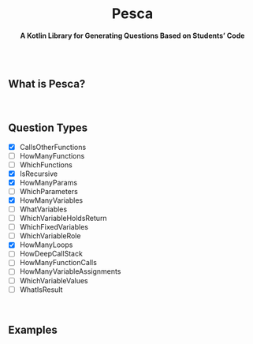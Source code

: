 <div align="center">

# Pesca

**A Kotlin Library for Generating Questions Based on Students’ Code**

</div>

<br><br>

## What is Pesca?


<br>

## Question Types

- [X] CallsOtherFunctions
- [ ] HowManyFunctions
- [ ] WhichFunctions
- [X] IsRecursive
- [X] HowManyParams
- [ ] WhichParameters
- [x] HowManyVariables
- [ ] WhatVariables
- [ ] WhichVariableHoldsReturn
- [ ] WhichFixedVariables
- [ ] WhichVariableRole
- [X] HowManyLoops
- [ ] HowDeepCallStack
- [ ] HowManyFunctionCalls
- [ ] HowManyVariableAssignments
- [ ] WhichVariableValues
- [ ] WhatIsResult

<br>

## Examples